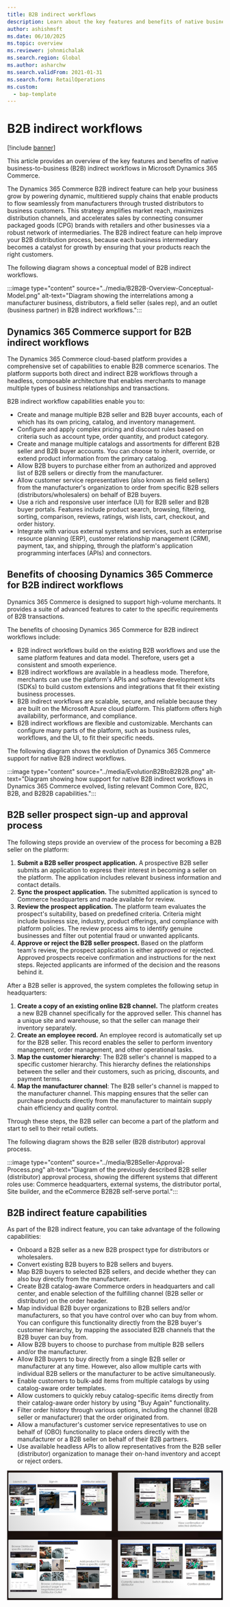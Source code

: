 ```yaml
---
title: B2B indirect workflows
description: Learn about the key features and benefits of native business-to-business (B2B) indirect workflows in Microsoft Dynamics 365 Commerce.
author: ashishmsft
ms.date: 06/10/2025
ms.topic: overview
ms.reviewer: johnmichalak
ms.search.region: Global
ms.author: asharchw
ms.search.validFrom: 2021-01-31
ms.search.form: RetailOperations
ms.custom: 
  - bap-template
---
```


# B2B indirect workflows

[!include [banner](../../includes/banner.md)]

This article provides an overview of the key features and benefits of native business-to-business (B2B) indirect workflows in Microsoft Dynamics 365 Commerce.

The Dynamics 365 Commerce B2B indirect feature can help your business grow by powering dynamic, multitiered supply chains that enable products to flow seamlessly from manufacturers through trusted distributors to business customers. This strategy amplifies market reach, maximizes distribution channels, and accelerates sales by connecting consumer packaged goods (CPG) brands with retailers and other businesses via a robust network of intermediaries. The B2B indirect feature can help improve your B2B distribution process, because each business intermediary becomes a catalyst for growth by ensuring that your products reach the right customers.

The following diagram shows a conceptual model of B2B indirect workflows.

<!--![Diagram showing a conceptual model of B2B indirect workflows](../media/B2B2B-Overview-Conceptual-Model.png)-->

:::image type="content" source="../media/B2B2B-Overview-Conceptual-Model.png" alt-text="Diagram showing the interrelations among a manufacturer business, distributors, a field seller (sales rep), and an outlet (business partner) in B2B indirect workflows.":::

## Dynamics 365 Commerce support for B2B indirect workflows

The Dynamics 365 Commerce cloud-based platform provides a comprehensive set of capabilities to enable B2B commerce scenarios. The platform supports both direct and indirect B2B workflows through a headless, composable architecture that enables merchants to manage multiple types of business relationships and transactions.

B2B indirect workflow capabilities enable you to:

- Create and manage multiple B2B seller and B2B buyer accounts, each of which has its own pricing, catalog, and inventory management.
- Configure and apply complex pricing and discount rules based on criteria such as account type, order quantity, and product category.
- Create and manage multiple catalogs and assortments for different B2B seller and B2B buyer accounts. You can choose to inherit, override, or extend product information from the primary catalog.
- Allow B2B buyers to purchase either from an authorized and approved list of B2B sellers or directly from the manufacturer.
- Allow customer service representatives (also known as field sellers) from the manufacturer's organization to order from specific B2B sellers (distributors/wholesalers) on behalf of B2B buyers.
- Use a rich and responsive user interface (UI) for B2B seller and B2B buyer portals. Features include product search, browsing, filtering, sorting, comparison, reviews, ratings, wish lists, cart, checkout, and order history.
- Integrate with various external systems and services, such as enterprise resource planning (ERP), customer relationship management (CRM), payment, tax, and shipping, through the platform's application programming interfaces (APIs) and connectors.

## Benefits of choosing Dynamics 365 Commerce for B2B indirect workflows

Dynamics 365 Commerce is designed to support high-volume merchants. It provides a suite of advanced features to cater to the specific requirements of B2B transactions.

The benefits of choosing Dynamics 365 Commerce for B2B indirect workflows include:

- B2B indirect workflows build on the existing B2B workflows and use the same platform features and data model. Therefore, users get a consistent and smooth experience.
- B2B indirect workflows are available in a headless mode. Therefore, merchants can use the platform's APIs and software development kits (SDKs) to build custom extensions and integrations that fit their existing business processes.
- B2B indirect workflows are scalable, secure, and reliable because they are built on the Microsoft Azure cloud platform. This platform offers high availability, performance, and compliance.
- B2B indirect workflows are flexible and customizable. Merchants can configure many parts of the platform, such as business rules, workflows, and the UI, to fit their specific needs.

The following diagram shows the evolution of Dynamics 365 Commerce support for native B2B indirect workflows.

<!--![Diagram showing the evolution of Dynamics 365 Commerce support for native B2B indirect workflows](../media/EvolutionB2BtoB2B2B.png)-->
:::image type="content" source="../media/EvolutionB2BtoB2B2B.png" alt-text="Diagram showing how support for native B2B indirect workflows in Dynamics 365 Commerce evolved, listing relevant Common Core, B2C, B2B, and B2B2B capabilities.":::

## B2B seller prospect sign-up and approval process

The following steps provide an overview of the process for becoming a B2B seller on the platform:

1. **Submit a B2B seller prospect application.** A prospective B2B seller submits an application to express their interest in becoming a seller on the platform. The application includes relevant business information and contact details.
1. **Sync the prospect application.** The submitted application is synced to Commerce headquarters and made available for review. <!--Run or schedule a P-001 sync job from the Distribution Schedule and run **Sync Customer requests**.-->
1. **Review the prospect application.** The platform team evaluates the prospect's suitability, based on predefined criteria. Criteria might include business size, industry, product offerings, and compliance with platform policies. The review process aims to identify genuine businesses and filter out potential fraud or unwanted applicants.
1. **Approve or reject the B2B seller prospect.** Based on the platform team's review, the prospect application is either approved or rejected. Approved prospects receive confirmation and instructions for the next steps. Rejected applicants are informed of the decision and the reasons behind it.

After a B2B seller is approved, the system completes the following setup in headquarters:

1. **Create a copy of an existing online B2B channel.** The platform creates a new B2B channel specifically for the approved seller. This channel has a unique site and warehouse, so that the seller can manage their inventory separately.
1. **Create an employee record.** An employee record is automatically set up for the B2B seller. This record enables the seller to perform inventory management, order management, and other operational tasks.
1. **Map the customer hierarchy**: The B2B seller's channel is mapped to a specific customer hierarchy. This hierarchy defines the relationships between the seller and their customers, such as pricing, discounts, and payment terms.
1. **Map the manufacturer channel**: The B2B seller's channel is mapped to the manufacturer channel. This mapping ensures that the seller can purchase products directly from the manufacturer to maintain supply chain efficiency and quality control.

Through these steps, the B2B seller can become a part of the platform and start to sell to their retail outlets.

The following diagram shows the B2B seller (B2B distributor) approval process.

<!--![Diagram showing the B2B seller (distributor) approval process](../media/B2BSeller-Approval-Process.png)-->
:::image type="content" source="../media/B2BSeller-Approval-Process.png" alt-text="Diagram of the previously described B2B seller (distributor) approval process, showing the different systems that different roles use: Commerce headquarters, external systems, the distributor portal, Site builder, and the eCommerce B2B2B self-serve portal.":::

## B2B indirect feature capabilities

As part of the B2B indirect feature, you can take advantage of the following capabilities:

- Onboard a B2B seller as a new B2B prospect type for distributors or wholesalers.
- Convert existing B2B buyers to B2B sellers and buyers.
- Map B2B buyers to selected B2B sellers, and decide whether they can also buy directly from the manufacturer.
- Create B2B catalog-aware Commerce orders in headquarters and call center, and enable selection of the fulfilling channel (B2B seller or distributor) on the order header.
- Map individual B2B buyer organizations to B2B sellers and/or manufacturers, so that you have control over who can buy from whom. You can configure this functionality directly from the B2B buyer's customer hierarchy, by mapping the associated B2B channels that the B2B buyer can buy from.
- Allow B2B buyers to choose to purchase from multiple B2B sellers and/or the manufacturer.
- Allow B2B buyers to buy directly from a single B2B seller or manufacturer at any time. However, also allow multiple carts with individual B2B sellers or the manufacturer to be active simultaneously.
- Enable customers to bulk-add items from multiple catalogs by using catalog-aware order templates.
- Allow customers to quickly rebuy catalog-specific items directly from their catalog-aware order history by using "Buy Again" functionality.
- Filter order history through various options, including the channel (B2B seller or manufacturer) that the order originated from.
- Allow a manufacturer's customer service representatives to use on behalf of (OBO) functionality to place orders directly with the manufacturer or a B2B seller on behalf of their B2B partners.
- Use available headless APIs to allow representatives from the B2B seller (distributor) organization to manage their on-hand inventory and accept or reject orders.

![Glimpses into the user experience of native B2B indirect workflows, showing a snapshot of processes such as launching the site, signing in, selecting a distributor, browsing distributor-specific catalogs and catalog-specific product pages, adding products from a catalog to the cart, switching distributors, and confirming distributors.](../media/B2B-Indirect-Experience-Glimpse.png)
